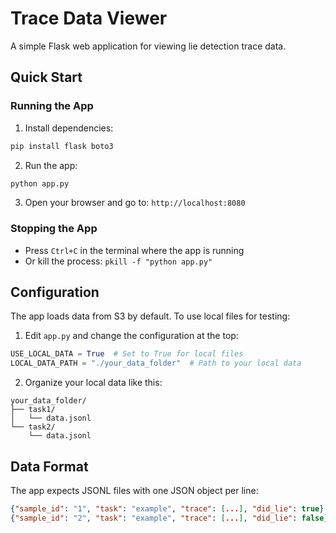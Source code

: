 # Trace Data Viewer

A simple Flask web application for viewing lie detection trace data.

## Quick Start

### Running the App

1. Install dependencies:
```bash
pip install flask boto3
```

2. Run the app:
```bash
python app.py
```

3. Open your browser and go to: `http://localhost:8080`

### Stopping the App

- Press `Ctrl+C` in the terminal where the app is running
- Or kill the process: `pkill -f "python app.py"`

## Configuration

The app loads data from S3 by default. To use local files for testing:

1. Edit `app.py` and change the configuration at the top:
```python
USE_LOCAL_DATA = True  # Set to True for local files
LOCAL_DATA_PATH = "./your_data_folder"  # Path to your local data
```

2. Organize your local data like this:
```
your_data_folder/
├── task1/
│   └── data.jsonl
└── task2/
    └── data.jsonl
```

## Data Format

The app expects JSONL files with one JSON object per line:
```json
{"sample_id": "1", "task": "example", "trace": [...], "did_lie": true}
{"sample_id": "2", "task": "example", "trace": [...], "did_lie": false}
``` 